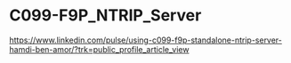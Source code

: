 # C099-F9P_NTRIP_Server
https://www.linkedin.com/pulse/using-c099-f9p-standalone-ntrip-server-hamdi-ben-amor/?trk=public_profile_article_view
